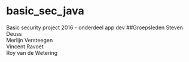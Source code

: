 # basic_sec_java
Basic security project 2016 - onderdeel app dev
##Groepsleden
Steven Deuss <br/>
Merlijn Versteegen <br/>
Vincent Ravoet <br/>
Roy van de Wetering
